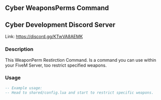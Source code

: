 ## Cyber WeaponsPerms Command

## Cyber Development Discord Server

Link: https://discord.gg/KTwVA8AEMK

### Description

This WeaponPerm Restirction Command. Is a command you can use within your FiveM Server, too restrict specified weapons.

### Usage

```lua
-- Example usage:
-- Head to shared/config.lua and start to restrict specific weapons.